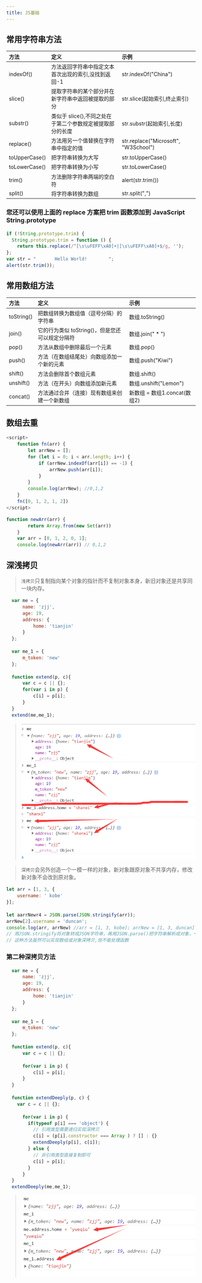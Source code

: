 ```yaml
---
title: JS基础
---
```


## 常用字符串方法
| 方法 | 定义 | 示例 |
| :----| :---- | :---- |
| indexOf() | 方法返回字符串中指定文本首次出现的索引,没找到返回-1 | str.indexOf("China") |
| slice() | 提取字符串的某个部分并在新字符串中返回被提取的部分 | str.slice(起始索引,终止索引) |
| substr() | 类似于 slice(),不同之处在于第二个参数规定被提取部分的长度 | str.substr(起始索引,长度) |
| replace() | 方法用另一个值替换在字符串中指定的值 | str.replace("Microsoft", "W3School") |
| toUpperCase() | 把字符串转换为大写 | str.toUpperCase() |
| toLowerCase() |  把字符串转换为小写 | str.toLowerCase() |
| trim() | 方法删除字符串两端的空白符 | alert(str.trim()) |
| split() | 将字符串转换为数组 | str.split(",") |

### 您还可以使用上面的 replace 方案把 trim 函数添加到 JavaScript String.prototype
```js
if (!String.prototype.trim) {
  String.prototype.trim = function () {
    return this.replace(/^[\s\uFEFF\xA0]+|[\s\uFEFF\xA0]+$/g, '');
};
var str = "       Hello World!        ";
alert(str.trim());
```


## 常用数组方法
| 方法 | 定义 | 示例 |
| :----| :---- | :---- |
| toString() | 把数组转换为数组值（逗号分隔）的字符串 | 数组.toString() |
| join() | 它的行为类似 toString()，但是您还可以规定分隔符 | 数组.join(" * ") |
| pop() | 方法从数组中删除最后一个元素 | 数组.pop() |
| push() | 方法（在数组结尾处）向数组添加一个新的元素 | 数组.push("Kiwi") |
| shift() | 方法会删除首个数组元素 | 数组.shift() |
| unshift() | 方法（在开头）向数组添加新元素 | 数组.unshift("Lemon") |
| concat() | 方法通过合并（连接）现有数组来创建一个新数组 | 新数组 = 数组1.concat(数组2) |


## 数组去重
```js
<script>
    function fn(arr) {
        let arrNew = [];
        for (let i = 0; i < arr.length; i++) {
            if (arrNew.indexOf(arr[i]) == -1) {
                arrNew.push(arr[i]);
            }
        }
        console.log(arrNew); //0,1,2
    }
    fn([0, 1, 2, 1, 2])
</script>
```
```js
function newArr(arr) {
        return Array.from(new Set(arr))
    }
    var arr = [0, 1, 2, 0, 1];
	console.log(newArr(arr)) // 0,1,2
```


<!-- ## 常用对象方法
| 方法 | 定义 | 示例 |
| :----| :---- | :---- |
| 单元格 | 单元格 | 单元格 |
| 单元格 | 单元格 | 单元格 | -->

## 深浅拷贝
>`浅拷贝`只复制指向某个对象的指针而不复制对象本身，新旧对象还是共享同一块内存。
```js
  var me = {
      name: 'zjj',
      age: 19,
      address: {
          home: 'tianjin'
      }
  };
  
  var me_1 = {
      m_token: 'new'
  };
  
  function extend(p, c){
      var c = c || {};
      for(var i in p) {
          c[i] = p[i];
      }
  }
  extend(me,me_1);
  ```
><img src="../../../docs/.vuepress/public/assets/img/面试/浅拷贝.png" alt="">


>`深拷贝`会另外创造一个一模一样的对象，新对象跟原对象不共享内存，修改新对象不会改到原对象。
```js
let arr = [1, 3, {
    username: ' kobe'
}];

let aarrNewr4 = JSON.parse(JSON.stringify(arr));
arrNew[2].username = 'duncan';
console.log(arr, arrNew) //arr = [1, 3, kobe]; arrNew = [1, 3, duncan]
// 用JSON.stringify将对象转成JSON字符串，再用JSON.parse()把字符串解析成对象，一去一来，新的对象产生了，而且对象会开辟新的栈，实现深拷贝
// 这种方法虽然可以实现数组或对象深拷贝,但不能处理函数
```

### 第二种深拷贝方法
```js
  var me = {
      name: 'zjj',
      age: 19,
      address: {
          home: 'tianjin'
      }
  };
  
  var me_1 = {
      m_token: 'new'
  };
  
  function extend(p, c){
      var c = c || {};
      
      for(var i in p) {
          c[i] = p[i];
      }
  }

  function extendDeeply(p, c) {
    var c = c || {};
      
      for(var i in p) {
        if(typeof p[i] === 'object') {
          // 引用类型需要递归实现深拷贝
          c[i] = (p[i].constructor === Array ) ? [] : {}
          extendDeeply(p[i], c[i]);
        } else {
          // 非引用类型直接复制即可
          c[i] = p[i];
        } 
      }
  }
  extendDeeply(me,me_1);
  ```
  ><img src="../../../docs/.vuepress/public/assets/img/面试/深拷贝.png" alt="">
